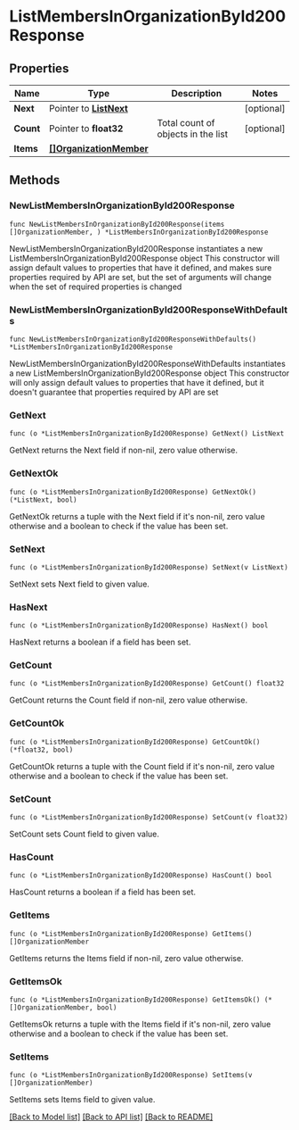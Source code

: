 # ListMembersInOrganizationById200Response

## Properties

Name | Type | Description | Notes
------------ | ------------- | ------------- | -------------
**Next** | Pointer to [**ListNext**](ListNext.md) |  | [optional] 
**Count** | Pointer to **float32** | Total count of objects in the list | [optional] 
**Items** | [**[]OrganizationMember**](OrganizationMember.md) |  | 

## Methods

### NewListMembersInOrganizationById200Response

`func NewListMembersInOrganizationById200Response(items []OrganizationMember, ) *ListMembersInOrganizationById200Response`

NewListMembersInOrganizationById200Response instantiates a new ListMembersInOrganizationById200Response object
This constructor will assign default values to properties that have it defined,
and makes sure properties required by API are set, but the set of arguments
will change when the set of required properties is changed

### NewListMembersInOrganizationById200ResponseWithDefaults

`func NewListMembersInOrganizationById200ResponseWithDefaults() *ListMembersInOrganizationById200Response`

NewListMembersInOrganizationById200ResponseWithDefaults instantiates a new ListMembersInOrganizationById200Response object
This constructor will only assign default values to properties that have it defined,
but it doesn't guarantee that properties required by API are set

### GetNext

`func (o *ListMembersInOrganizationById200Response) GetNext() ListNext`

GetNext returns the Next field if non-nil, zero value otherwise.

### GetNextOk

`func (o *ListMembersInOrganizationById200Response) GetNextOk() (*ListNext, bool)`

GetNextOk returns a tuple with the Next field if it's non-nil, zero value otherwise
and a boolean to check if the value has been set.

### SetNext

`func (o *ListMembersInOrganizationById200Response) SetNext(v ListNext)`

SetNext sets Next field to given value.

### HasNext

`func (o *ListMembersInOrganizationById200Response) HasNext() bool`

HasNext returns a boolean if a field has been set.

### GetCount

`func (o *ListMembersInOrganizationById200Response) GetCount() float32`

GetCount returns the Count field if non-nil, zero value otherwise.

### GetCountOk

`func (o *ListMembersInOrganizationById200Response) GetCountOk() (*float32, bool)`

GetCountOk returns a tuple with the Count field if it's non-nil, zero value otherwise
and a boolean to check if the value has been set.

### SetCount

`func (o *ListMembersInOrganizationById200Response) SetCount(v float32)`

SetCount sets Count field to given value.

### HasCount

`func (o *ListMembersInOrganizationById200Response) HasCount() bool`

HasCount returns a boolean if a field has been set.

### GetItems

`func (o *ListMembersInOrganizationById200Response) GetItems() []OrganizationMember`

GetItems returns the Items field if non-nil, zero value otherwise.

### GetItemsOk

`func (o *ListMembersInOrganizationById200Response) GetItemsOk() (*[]OrganizationMember, bool)`

GetItemsOk returns a tuple with the Items field if it's non-nil, zero value otherwise
and a boolean to check if the value has been set.

### SetItems

`func (o *ListMembersInOrganizationById200Response) SetItems(v []OrganizationMember)`

SetItems sets Items field to given value.



[[Back to Model list]](../README.md#documentation-for-models) [[Back to API list]](../README.md#documentation-for-api-endpoints) [[Back to README]](../README.md)


